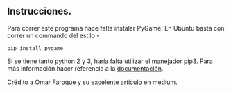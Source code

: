 ## Instrucciones.
Para correr este programa hace falta instalar PyGame:
En Ubuntu basta con correr un commando del estilo -
```
pip install pygame 
```
Si se tiene tanto python 2 y 3, haría falta utilizar el manejador pip3.                                Para más información hacer referencia a la [documentación](https://www.pygame.org/wiki/GettingStarted).

Crédito a Omar Faroque y su excelente [artículo](https://medium.com/algorithm-and-datastructure/h-tree-construction-3d6989186ce0) en medium.

